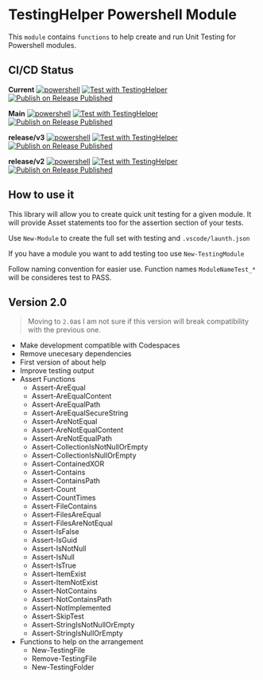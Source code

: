 # TestingHelper Powershell Module

This `module` contains `functions` to help create and run Unit Testing for Powershell modules.

## CI/CD Status

**Current**
[![powershell](https://github.com/rulasg/TestingHelper/actions/workflows/powershell.yml/badge.svg)](https://github.com/rulasg/TestingHelper/actions/workflows/powershell.yml)
[![Test with TestingHelper](https://github.com/rulasg/TestingHelper/actions/workflows/test_with_TestingHelper.yml/badge.svg)](https://github.com/rulasg/TestingHelper/actions/workflows/test_with_TestingHelper.yml)
[![Publish on Release Published](https://github.com/rulasg/TestingHelper/actions/workflows/publish_module_on_release.yml/badge.svg)](https://github.com/rulasg/TestingHelper/actions/workflows/publish_module_on_release.yml)

**Main**
[![powershell](https://github.com/rulasg/TestingHelper/actions/workflows/powershell.yml/badge.svg?branch=main)](https://github.com/rulasg/TestingHelper/actions/workflows/powershell.yml)
[![Test with TestingHelper](https://github.com/rulasg/TestingHelper/actions/workflows/test_with_TestingHelper.yml/badge.svg?branch=main)](https://github.com/rulasg/TestingHelper/actions/workflows/test_with_TestingHelper.yml)
[![Publish on Release Published](https://github.com/rulasg/TestingHelper/actions/workflows/publish_module_on_release.yml/badge.svg?branch=main)](https://github.com/rulasg/TestingHelper/actions/workflows/publish_module_on_release.yml)

**release/v3**
[![powershell](https://github.com/rulasg/TestingHelper/actions/workflows/powershell.yml/badge.svg?branch=release%2Fv3)](https://github.com/rulasg/TestingHelper/actions/workflows/powershell.yml)
[![Test with TestingHelper](https://github.com/rulasg/TestingHelper/actions/workflows/test_with_TestingHelper.yml/badge.svg?branch=release%2Fv3)](https://github.com/rulasg/TestingHelper/actions/workflows/test_with_TestingHelper.yml)
[![Publish on Release Published](https://github.com/rulasg/TestingHelper/actions/workflows/publish_module_on_release.yml/badge.svg?branch=release%2Fv3)](https://github.com/rulasg/TestingHelper/actions/workflows/publish_module_on_release.yml)

**release/v2**
[![powershell](https://github.com/rulasg/TestingHelper/actions/workflows/powershell.yml/badge.svg?branch=release%2Fv2)](https://github.com/rulasg/TestingHelper/actions/workflows/powershell.yml)
[![Test with TestingHelper](https://github.com/rulasg/TestingHelper/actions/workflows/test_with_TestingHelper.yml/badge.svg?branch=release%2Fv2)](https://github.com/rulasg/TestingHelper/actions/workflows/test_with_TestingHelper.yml)
[![Publish on Release Published](https://github.com/rulasg/TestingHelper/actions/workflows/publish_module_on_release.yml/badge.svg?branch=release%2Fv2)](https://github.com/rulasg/TestingHelper/actions/workflows/publish_module_on_release.yml)

## How to use it

This library will allow you to create quick unit testing for a given module. It will provide Asset statements too for the assertion section of your tests.

Use `New-Module`  to create the full set with testing and `.vscode/launth.json`

If you have a module you want to add testing too use `New-TestingModule`

Follow naming convention for easier use. Function names `ModuleNameTest_*` will be consideres test to PASS.

## Version 2.0

> Moving to `2.0`as I am not sure if this version will break compatibility with the previous one.

- Make development compatible with Codespaces
- Remove unecesary dependencies
- First version of about help
- Improve testing output
- Assert Functions
  - Assert-AreEqual
  - Assert-AreEqualContent
  - Assert-AreEqualPath
  - Assert-AreEqualSecureString
  - Assert-AreNotEqual
  - Assert-AreNotEqualContent
  - Assert-AreNotEqualPath
  - Assert-CollectionIsNotNullOrEmpty
  - Assert-CollectionIsNullOrEmpty
  - Assert-ContainedXOR
  - Assert-Contains
  - Assert-ContainsPath
  - Assert-Count
  - Assert-CountTimes
  - Assert-FileContains
  - Assert-FilesAreEqual
  - Assert-FilesAreNotEqual
  - Assert-IsFalse
  - Assert-IsGuid
  - Assert-IsNotNull
  - Assert-IsNull
  - Assert-IsTrue
  - Assert-ItemExist
  - Assert-ItemNotExist
  - Assert-NotContains
  - Assert-NotContainsPath
  - Assert-NotImplemented
  - Assert-SkipTest
  - Assert-StringIsNotNullOrEmpty
  - Assert-StringIsNullOrEmpty
- Functions to help on the arrangement
  - New-TestingFile
  - Remove-TestingFile
  - New-TestingFolder

